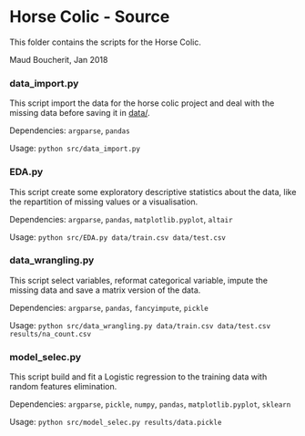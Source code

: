 # Horse Colic - Source
This folder contains the scripts for the Horse Colic.

Maud Boucherit, Jan 2018

### data_import.py
This script import the data for the horse colic project and deal with the missing data before saving it in [data/](data/).

Dependencies: `argparse`, `pandas`

Usage: `python src/data_import.py`


### EDA.py
This script create some exploratory descriptive statistics about the data, like the repartition of missing values or a visualisation.

Dependencies: `argparse`, `pandas`, `matplotlib.pyplot`, `altair`

Usage: `python src/EDA.py data/train.csv data/test.csv`


### data_wrangling.py
This script select variables, reformat categorical variable, impute the missing data and save a matrix version of the data.

Dependencies: `argparse`, `pandas`, `fancyimpute`, `pickle`

Usage: `python src/data_wrangling.py data/train.csv data/test.csv results/na_count.csv`


### model_selec.py
This script build and fit a Logistic regression to the training data with random features elimination.

Dependencies: `argparse`, `pickle`, `numpy`, `pandas`, `matplotlib.pyplot`, `sklearn`

Usage: `python src/model_selec.py results/data.pickle`
